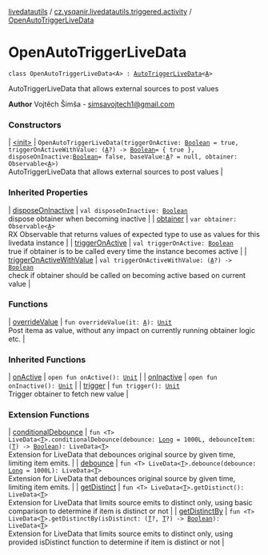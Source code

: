 [livedatautils](../../index.md) / [cz.ysqanir.livedatautils.triggered.activity](../index.md) / [OpenAutoTriggerLiveData](./index.md)

# OpenAutoTriggerLiveData

`class OpenAutoTriggerLiveData<A> : `[`AutoTriggerLiveData`](../-auto-trigger-live-data/index.md)`<`[`A`](index.md#A)`>`

AutoTriggerLiveData that allows external sources to post values

**Author**
Vojtěch Šimša - simsavojtech1@gmail.com

### Constructors

| [&lt;init&gt;](-init-.md) | `OpenAutoTriggerLiveData(triggerOnActive: `[`Boolean`](https://kotlinlang.org/api/latest/jvm/stdlib/kotlin/-boolean/index.html)` = true, triggerOnActiveWithValue: (`[`A`](index.md#A)`?) -> `[`Boolean`](https://kotlinlang.org/api/latest/jvm/stdlib/kotlin/-boolean/index.html)` = { true }, disposeOnInactive: `[`Boolean`](https://kotlinlang.org/api/latest/jvm/stdlib/kotlin/-boolean/index.html)` = false, baseValue: `[`A`](index.md#A)`? = null, obtainer: Observable<`[`A`](index.md#A)`>)`<br>AutoTriggerLiveData that allows external sources to post values |

### Inherited Properties

| [disposeOnInactive](../-auto-trigger-live-data/dispose-on-inactive.md) | `val disposeOnInactive: `[`Boolean`](https://kotlinlang.org/api/latest/jvm/stdlib/kotlin/-boolean/index.html)<br>dispose obtainer when becoming inactive |
| [obtainer](../-auto-trigger-live-data/obtainer.md) | `var obtainer: Observable<`[`A`](../-auto-trigger-live-data/index.md#A)`>`<br>RX Observable that returns values of expected type to use as values for this livedata instance |
| [triggerOnActive](../-auto-trigger-live-data/trigger-on-active.md) | `val triggerOnActive: `[`Boolean`](https://kotlinlang.org/api/latest/jvm/stdlib/kotlin/-boolean/index.html)<br>true if obtainer is to be called every time the instance becomes active |
| [triggerOnActiveWithValue](../-auto-trigger-live-data/trigger-on-active-with-value.md) | `val triggerOnActiveWithValue: (`[`A`](../-auto-trigger-live-data/index.md#A)`?) -> `[`Boolean`](https://kotlinlang.org/api/latest/jvm/stdlib/kotlin/-boolean/index.html)<br>check if obtainer should be called on becoming active based on current value |

### Functions

| [overrideValue](override-value.md) | `fun overrideValue(it: `[`A`](index.md#A)`): `[`Unit`](https://kotlinlang.org/api/latest/jvm/stdlib/kotlin/-unit/index.html)<br>Post itema as value, without any impact on currently running obtainer logic etc. |

### Inherited Functions

| [onActive](../-auto-trigger-live-data/on-active.md) | `open fun onActive(): `[`Unit`](https://kotlinlang.org/api/latest/jvm/stdlib/kotlin/-unit/index.html) |
| [onInactive](../-auto-trigger-live-data/on-inactive.md) | `open fun onInactive(): `[`Unit`](https://kotlinlang.org/api/latest/jvm/stdlib/kotlin/-unit/index.html) |
| [trigger](../-auto-trigger-live-data/trigger.md) | `fun trigger(): `[`Unit`](https://kotlinlang.org/api/latest/jvm/stdlib/kotlin/-unit/index.html)<br>Trigger obtainer to fetch new value |

### Extension Functions

| [conditionalDebounce](../../cz.ysqanir.livedatautils/androidx.lifecycle.-live-data/conditional-debounce.md) | `fun <T> LiveData<`[`T`](../../cz.ysqanir.livedatautils/androidx.lifecycle.-live-data/conditional-debounce.md#T)`>.conditionalDebounce(debounce: `[`Long`](https://kotlinlang.org/api/latest/jvm/stdlib/kotlin/-long/index.html)` = 1000L, debounceItem: (`[`T`](../../cz.ysqanir.livedatautils/androidx.lifecycle.-live-data/conditional-debounce.md#T)`) -> `[`Boolean`](https://kotlinlang.org/api/latest/jvm/stdlib/kotlin/-boolean/index.html)`): LiveData<`[`T`](../../cz.ysqanir.livedatautils/androidx.lifecycle.-live-data/conditional-debounce.md#T)`>`<br>Extension for LiveData that debounces original source by given time, limiting item emits. |
| [debounce](../../cz.ysqanir.livedatautils/androidx.lifecycle.-live-data/debounce.md) | `fun <T> LiveData<`[`T`](../../cz.ysqanir.livedatautils/androidx.lifecycle.-live-data/debounce.md#T)`>.debounce(debounce: `[`Long`](https://kotlinlang.org/api/latest/jvm/stdlib/kotlin/-long/index.html)` = 1000L): LiveData<`[`T`](../../cz.ysqanir.livedatautils/androidx.lifecycle.-live-data/debounce.md#T)`>`<br>Extension for LiveData that debounces original source by given time, limiting item emits. |
| [getDistinct](../../cz.ysqanir.livedatautils/androidx.lifecycle.-live-data/get-distinct.md) | `fun <T> LiveData<`[`T`](../../cz.ysqanir.livedatautils/androidx.lifecycle.-live-data/get-distinct.md#T)`>.getDistinct(): LiveData<`[`T`](../../cz.ysqanir.livedatautils/androidx.lifecycle.-live-data/get-distinct.md#T)`>`<br>Extension for LiveData that limits source emits to distinct only, using basic comparison to determine if item is distinct or not |
| [getDistinctBy](../../cz.ysqanir.livedatautils/androidx.lifecycle.-live-data/get-distinct-by.md) | `fun <T> LiveData<`[`T`](../../cz.ysqanir.livedatautils/androidx.lifecycle.-live-data/get-distinct-by.md#T)`>.getDistinctBy(isDistinct: (`[`T`](../../cz.ysqanir.livedatautils/androidx.lifecycle.-live-data/get-distinct-by.md#T)`?, `[`T`](../../cz.ysqanir.livedatautils/androidx.lifecycle.-live-data/get-distinct-by.md#T)`?) -> `[`Boolean`](https://kotlinlang.org/api/latest/jvm/stdlib/kotlin/-boolean/index.html)`): LiveData<`[`T`](../../cz.ysqanir.livedatautils/androidx.lifecycle.-live-data/get-distinct-by.md#T)`>`<br>Extension for LiveData that limits source emits to distinct only, using provided isDistinct function to determine if item is distinct or not |

